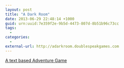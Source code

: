 ```yaml
--- 
layout: post
title: "A Dark Room"
date: 2013-06-29 22:48:14 +1000
guid: urn:uuid:7e359f2e-9b5d-4473-807d-8b51b96c73cc
tags:
  - 
categories:
  - 
external-url: http://adarkroom.doublespeakgames.com
---
```


[A text based Adventure Game](http://adarkroom.doublespeakgames.com)